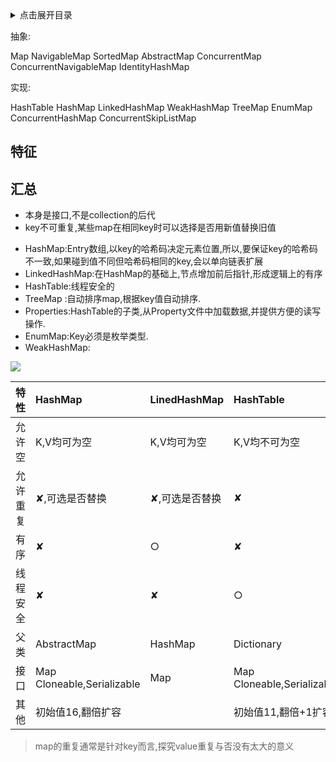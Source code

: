 <details>
<summary>点击展开目录</summary>
<!-- TOC -->

- [特征](#特征)
- [汇总](#汇总)

<!-- /TOC -->
</details>


抽象:

Map
NavigableMap
SortedMap
AbstractMap
ConcurrentMap
ConcurrentNavigableMap
IdentityHashMap

实现:

HashTable
HashMap
LinkedHashMap
WeakHashMap
TreeMap
EnumMap
ConcurrentHashMap
ConcurrentSkipListMap


## 特征


## 汇总

- 本身是接口,不是collection的后代
- key不可重复,某些map在相同key时可以选择是否用新值替换旧值

* HashMap:Entry数组,以key的哈希码决定元素位置,所以,要保证key的哈希码不一致,如果碰到值不同但哈希码相同的key,会以单向链表扩展
* LinkedHashMap:在HashMap的基础上,节点增加前后指针,形成逻辑上的有序
* HashTable:线程安全的
* TreeMap :自动排序map,根据key值自动排序.
* Properties:HashTable的子类,从Property文件中加载数据,并提供方便的读写操作.
* EnumMap:Key必须是枚举类型.
* WeakHashMap:

![](https://raw.githubusercontent.com/LuVx21/doc/master/source/_posts/99.img/java-collection.jpeg)


| 特性     | HashMap                        | LinedHashMap   | HashTable                      | CocurrentHashMap               | TreeMap                                 |
| :------- | :----------------------------- | :------------- | :----------------------------- | :----------------------------- | :-------------------------------------- |
| 允许空   | K,V均可为空                    | K,V均可为空    | K,V均不可为空                  | K,V均不可为空                  | K不可,V可                               |
| 允许重复 | ✘,可选是否替换                 | ✘,可选是否替换 | ✘                              | ✘                              | ✘,替换旧值                              |
| 有序     | ✘                              | ○              | ✘                              | ✘                              | ○                                       |
| 线程安全 | ✘                              | ✘              | ○                              | ○                              | ✘                                       |
| 父类     | AbstractMap                    | HashMap        | Dictionary                     | AbstractMap                    | AbstractMap                             |
| 接口     | Map<br/>Cloneable,Serializable | Map            | Map<br/>Cloneable,Serializable | ConcurrentMap<br/>Serializable | NavigableMap<br/>Cloneable,Serializable |
| 其他     | 初始值16,翻倍扩容              |                | 初始值11,翻倍+1扩容            |                                |                                         |

> map的重复通常是针对key而言,探究value重复与否没有太大的意义